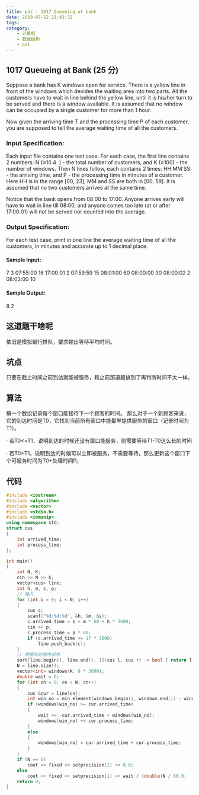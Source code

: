 ```yaml
---
title: pat - 1017 Queueing at bank
date: 2019-07-22 21:43:32
tags: 
category:
    - 计算机
    - 数据结构
    - pat
---
```


## 1017 Queueing at Bank (25 分)
Suppose a bank has K windows open for service. There is a yellow line in front of the windows which devides the waiting area into two parts. All the customers have to wait in line behind the yellow line, until it is his/her turn to be served and there is a window available. It is assumed that no window can be occupied by a single customer for more than 1 hour.

Now given the arriving time T and the processing time P of each customer, you are supposed to tell the average waiting time of all the customers.
<!--more-->

### Input Specification:
Each input file contains one test case. For each case, the first line contains 2 numbers: N (≤10
​4
​​ ) - the total number of customers, and K (≤100) - the number of windows. Then N lines follow, each contains 2 times: HH:MM:SS - the arriving time, and P - the processing time in minutes of a customer. Here HH is in the range [00, 23], MM and SS are both in [00, 59]. It is assumed that no two customers arrives at the same time.

Notice that the bank opens from 08:00 to 17:00. Anyone arrives early will have to wait in line till 08:00, and anyone comes too late (at or after 17:00:01) will not be served nor counted into the average.

### Output Specification:
For each test case, print in one line the average waiting time of all the customers, in minutes and accurate up to 1 decimal place.

#### Sample Input:
7 3
07:55:00 16
17:00:01 2
07:59:59 15
08:01:00 60
08:00:00 30
08:00:02 2
08:03:00 10

#### Sample Output:
8.2

## 这道题干啥呢
依旧是模拟银行排队，要求输出等待平均时间。

## 坑点
只要在截止时间之前到达就能被服务，和之前那道题排到了再判断时间不太一样。

## 算法
搞一个数组记录每个窗口能接待下一个顾客的时间。
那么对于一个新顾客来说，它的到达时间是T0，它找到当前所有窗口中能最早提供服务的窗口（记录时间为T1）。

· 若T0<=T1，说明到达的时候还没有窗口能服务，则需要等待T1-T0这么长的时间

· 若T0>T1，说明到达的时候可以立即被服务，不需要等待，那么更新这个窗口下个可服务时间为T0+处理时间P。

## 代码
```c++
#include <iostream>
#include <algorithm>
#include <vector>
#include <stdio.h>
#include <iomanip>
using namespace std;
struct cus
{
    int arrived_time;
    int process_time;
};

int main()
{
    int N, K;
    cin >> N >> K;
    vector<cus> line;
    int h, m, s, p;
    // 输入
    for (int i = 0; i < N; i++)
    {
        cus c;
        scanf("%d:%d:%d", &h, &m, &s);
        c.arrived_time = s + m * 60 + h * 3600;
        cin >> p;
        c.process_time = p * 60;
        if (c.arrived_time <= 17 * 3600)
            line.push_back(c);
    }
    // 根据到达顺序排序
    sort(line.begin(), line.end(), [](cus l, cus r) -> bool { return l.arrived_time < r.arrived_time; });
    N = line.size();
    vector<int> windows(K, 8 * 3600);
    double wait = 0;
    for (int cn = 0; cn < N; cn++)
    {
        cus &cur = line[cn];
        int win_no = min_element(windows.begin(), windows.end()) - windows.begin();
        if (windows[win_no] >= cur.arrived_time)
        {
            wait += -cur.arrived_time + windows[win_no];
            windows[win_no] += cur.process_time;
        }
        else
        {
            windows[win_no] = cur.arrived_time + cur.process_time;
        }
    }
    if (N == 0)
        cout << fixed << setprecision(1) << 0.0;
    else
        cout << fixed << setprecision(1) << wait / (double)N / 60.0;
    return 0;
}
```
